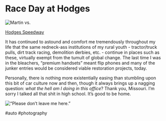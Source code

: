 # Race Day at Hodges

![Martin vs.](https://i.snap.as/0gbHgtG.jpeg)

[Hodges Speedway](https://maps.apple.com/?ll=37.382760,-93.138506&q=Hodges%20Speedway&_ext=EiQpJaeARv6wQkAxLF0mSt1IV8A5JaeARv6wQkBBLF0mSt1IV8A%3D&t=h)

It has continued to astound and comfort me tremendously throughout my life that the same redneck-ass institutions of my rural youth - tractor/truck pulls, dirt track racing, demolition derbies, etc. - continue in places such as these, virtually exempt from the tumult of global change. The last time I was in the bleachers, “premium handsets” meant flip phones and many of the junker entries would be considered viable restoration projects, today. 

Personally, there is nothing more existentially easing than stumbling upon this bit of car culture now and then, though it always brings up a nagging question: *what the hell am I doing in this office*? 
Thank you, Missouri. I’m sorry I talked all that shit in high school. It’s good to be home.

![“Please don’t leave me here.”](https://i.snap.as/7erf4tB.jpeg)

#auto #photography